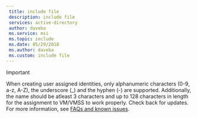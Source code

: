 ```yaml
---
 title: include file
 description: include file
 services: active-directory
 author: daveba
 ms.service: msi
 ms.topic: include
 ms.date: 05/29/2018
 ms.author: daveba
 ms.custom: include file
---
```


> [!IMPORTANT]
> When creating user assigned identities, only alphanumeric characters (0-9, a-z, A-Z), the underscore (\_) and the hyphen (-) are supported. Additionally, the name should be atleast 3 characters and up to 128 characters in length for the assignment to VM/VMSS to work properly. Check back for updates. For more information, see [FAQs and known issues](/azure/active-directory/managed-service-identity/known-issues).
